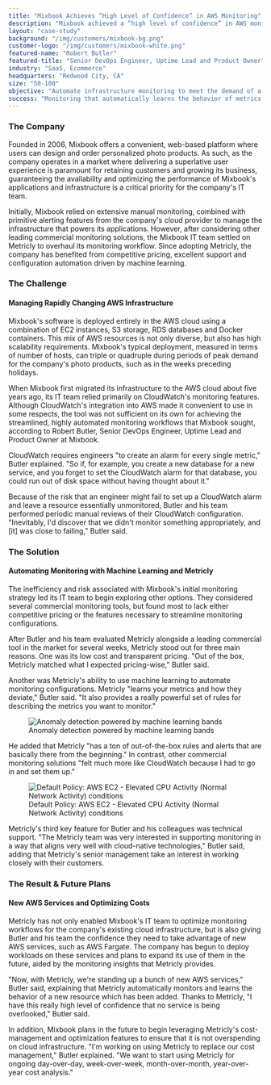 ```yaml
---
title: "Mixbook Achieves “High Level of Confidence” in AWS Monitoring"
description: "Mixbook achieved a “high level of confidence” in AWS monitoring by using Metricly. Learn how they leverage machine learning to proactively alert on changes."
layout: "case-study"
background: "/img/customers/mixbook-bg.png"
customer-logo: "/img/customers/mixbook-white.png"
featured-name: "Robert Butler"
featured-title: "Senior DevOps Engineer, Uptime Lead and Product Owner"
industry: "SaaS, Ecommerce"
headquarters: "Redwood City, CA"
size: "50-100"
objective: "Automate infrastructure monitoring to meet the demand of a diverse and highly scalable environment."
success: "Monitoring that automatically learns the behavior of metrics and newly added resources."
---
```

### The Company

Founded in 2006, Mixbook offers a convenient, web-based platform where users can design and order personalized photo products. As such, as the company operates in a market where delivering a superlative user experience is paramount for retaining customers and growing its business, guaranteeing the availability and optimizing the performance of Mixbook's applications and infrastructure is a critical priority for the company's IT team.

Initially, Mixbook relied on extensive manual monitoring, combined with primitive alerting features from the company's cloud provider to manage the infrastructure that powers its applications. However, after considering other leading commercial monitoring solutions, the Mixbook IT team settled on Metricly to overhaul its monitoring workflow. Since adopting Metricly, the company has benefited from competitive pricing, excellent support and configuration automation driven by machine learning.

### The Challenge

#### Managing Rapidly Changing AWS Infrastructure

Mixbook's software is deployed entirely in the AWS cloud using a combination of EC2 instances, S3 storage, RDS databases and Docker containers. This mix of AWS resources is not only diverse, but also has high scalability requirements. Mixbook's typical deployment, measured in terms of number of hosts, can triple or quadruple during periods of peak demand for the company's photo products, such as in the weeks preceding holidays.

When Mixbook first migrated its infrastructure to the AWS cloud about five years ago, its IT team relied primarily on CloudWatch's monitoring features. Although CloudWatch's integration into AWS made it convenient to use in some respects, the tool was not sufficient on its own for achieving the streamlined, highly automated monitoring workflows that Mixbook sought, according to Robert Butler, Senior DevOps Engineer, Uptime Lead and Product Owner at Mixbook.

CloudWatch requires engineers "to create an alarm for every single metric," Butler explained. "So if, for example, you create a new database for a new service, and you forget to set the CloudWatch alarm for that database, you could run out of disk space without having thought about it."

Because of the risk that an engineer might fail to set up a CloudWatch alarm and leave a resource essentially unmonitored, Butler and his team performed periodic manual reviews of their CloudWatch configuration. "Inevitably, I'd discover that we didn't monitor something appropriately, and [it] was close to failing," Butler said.

### The Solution

#### Automating Monitoring with Machine Learning and Metricly

The inefficiency and risk associated with Mixbook's initial monitoring strategy led its IT team to begin exploring other options. They considered several commercial monitoring tools, but found most to lack either competitive pricing or the features necessary to streamline monitoring configurations.

After Butler and his team evaluated Metricly alongside a leading commercial tool in the market for several weeks, Metricly stood out for three main reasons. One was its low cost and transparent pricing. "Out of the box, Metricly matched what I expected pricing-wise," Butler said.

Another was Metricly's ability to use machine learning to automate monitoring configurations. Metricly "learns your metrics and how they deviate," Butler said. "It also provides a really powerful set of rules for describing the metrics you want to monitor."

<figure><img src="/img/brand/Metricly-anomaly-detection-e1536668309234.png" alt="Anomaly detection powered by machine learning bands">
<figcaption>Anomaly detection powered by machine learning bands</figcaption></figure>

He added that Metricly "has a ton of out-of-the-box rules and alerts that are basically there from the beginning." In contrast, other commercial monitoring solutions "felt much more like CloudWatch because I had to go in and set them up."

<figure><img src="/img/brand/Metricly-default-policies.png" alt="Default Policy: AWS EC2 - Elevated CPU Activity (Normal Network Activity) conditions">
<figcaption>Default Policy: AWS EC2 - Elevated CPU Activity (Normal Network Activity) conditions</figcaption></figure>

Metricly's third key feature for Butler and his colleagues was technical support. "The Metricly team was very interested in supporting monitoring in a way that aligns very well with cloud-native technologies," Butler said, adding that Metricly's senior management take an interest in working closely with their customers.

### The Result & Future Plans

#### New AWS Services and Optimizing Costs

Metricly has not only enabled Mixbook's IT team to optimize monitoring workflows for the company's existing cloud infrastructure, but is also giving Butler and his team the confidence they need to take advantage of new AWS services, such as AWS Fargate. The company has begun to deploy workloads on these services and plans to expand its use of them in the future, aided by the monitoring insights that Metricly provides.

"Now, with Metricly, we're standing up a bunch of new AWS services," Butler said, explaining that Metricly automatically monitors and learns the behavior of a new resource which has been added. Thanks to Metricly, "I have this really high level of confidence that no service is being overlooked," Butler said.

In addition, Mixbook plans in the future to begin leveraging Metricly's cost-management and optimization features to ensure that it is not overspending on cloud infrastructure. "I'm working on using Metricly to replace our cost management," Butler explained. "We want to start using Metricly for ongoing day-over-day, week-over-week, month-over-month, year-over-year cost analysis."
